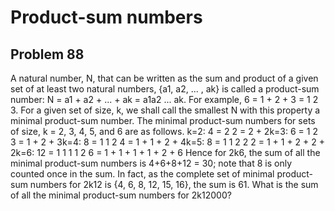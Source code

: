 #  Product-sum numbers
## Problem 88



A natural number, N, that can be written as the sum and product of a given set of at least two natural numbers, {a1, a2, ... , ak} is called a product-sum number: N = a1 + a2 + ... + ak = a1a2 ... ak.
For example, 6 = 1 + 2 + 3 = 1  2  3.
For a given set of size, k, we shall call the smallest N with this property a minimal product-sum number. The minimal product-sum numbers for sets of size, k = 2, 3, 4, 5, and 6 are as follows.
k=2: 4 = 2  2 = 2 + 2k=3: 6 = 1  2  3 = 1 + 2 + 3k=4: 8 = 1  1  2  4 = 1 + 1 + 2 + 4k=5: 8 = 1  1  2  2  2  = 1 + 1 + 2 + 2 + 2k=6: 12 = 1  1  1  1  2  6 = 1 + 1 + 1 + 1 + 2 + 6
Hence for 2k6, the sum of all the minimal product-sum numbers is 4+6+8+12 = 30; note that 8 is only counted once in the sum.
In fact, as the complete set of minimal product-sum numbers for 2k12 is {4, 6, 8, 12, 15, 16}, the sum is 61.
What is the sum of all the minimal product-sum numbers for 2k12000?



